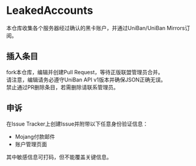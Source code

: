 # LeakedAccounts
本仓库收集各个服务器经过确认的黑卡账户，并通过UniBan/UniBan Mirrors订阅。

## 插入条目
fork本仓库，编辑并创建Pull Request，等待正版联盟管理员合并。  
请注意，编辑请务必遵守UniBan API v1版本并确保JSON正确无误。  
禁止通过PR删除条目，若需删除请联系管理员。

## 申诉
在Issue Tracker上创建Issue并附带以下任意身份验证信息：
* Mojang付款邮件
* 账户管理页面

其中敏感信息可打码，但不能覆盖关键信息。